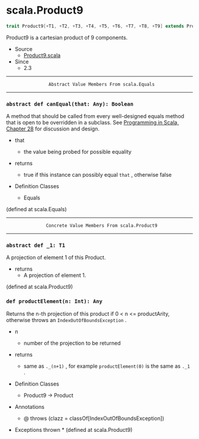 
#                                scala.Product9                                #

```scala
trait Product9[+T1, +T2, +T3, +T4, +T5, +T6, +T7, +T8, +T9] extends Product
```

Product9 is a cartesian product of 9 components.

* Source
  * [Product9.scala](https://github.com/scala/scala/tree/6d09a1ba5f/src/library/scala/Product9.scala#L1)
* Since
  * 2.3


--------------------------------------------------------------------------------
                    Abstract Value Members From scala.Equals
--------------------------------------------------------------------------------


### `abstract def canEqual(that: Any): Boolean`                              ###

A method that should be called from every well-designed equals method that is
open to be overridden in a subclass. See
[Programming in Scala, Chapter 28](http://www.artima.com/pins1ed/object-equality.html)
for discussion and design.

* that
  * the value being probed for possible equality
* returns
  * true if this instance can possibly equal `that` , otherwise false

* Definition Classes
  * Equals

(defined at scala.Equals)


--------------------------------------------------------------------------------
                   Concrete Value Members From scala.Product9
--------------------------------------------------------------------------------


### `abstract def _1: T1`                                                    ###

A projection of element 1 of this Product.

* returns
  * A projection of element 1.

(defined at scala.Product9)


### `def productElement(n: Int): Any`                                        ###

Returns the n-th projection of this product if 0 < n <= productArity, otherwise
throws an `IndexOutOfBoundsException` .

* n
  * number of the projection to be returned
* returns
  * same as `._(n+1)` , for example `productElement(0)` is the same as `._1` .

* Definition Classes
  * Product9 → Product
* Annotations
  * @ throws (clazz = classOf[IndexOutOfBoundsException])
* Exceptions thrown
  *
(defined at scala.Product9)
